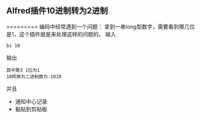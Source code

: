 ## Alfred插件10进制转为2进制
=========
编码中经常遇到一个问题：
拿到一串long型数字，需要看到哪几位是1，这个插件就是来处理这样的问题的。
输入

```
bi 10
```
输出

```
其中第3 1位为1
10转换为二进制数为:1010
```
并且

- 通知中心记录
- 黏贴到剪贴板
